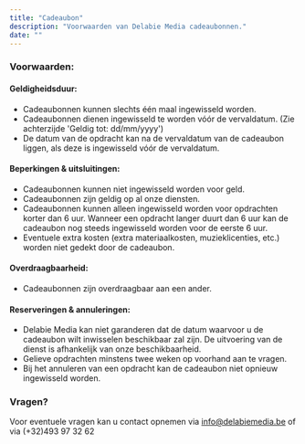 ```yaml
---
title: "Cadeaubon"
description: "Voorwaarden van Delabie Media cadeaubonnen."
date: ""
---
```

### Voorwaarden:
#### Geldigheidsduur:
- Cadeaubonnen kunnen slechts één maal ingewisseld worden.
- Cadeaubonnen dienen ingewisseld te worden vóór de vervaldatum. (Zie achterzijde 'Geldig tot: dd/mm/yyyy')
- De datum van de opdracht kan na de vervaldatum van de cadeaubon liggen, als deze is ingewisseld vóór de vervaldatum.

#### Beperkingen & uitsluitingen:
- Cadeaubonnen kunnen niet ingewisseld worden voor geld.
- Cadeaubonnen zijn geldig op al onze diensten.
- Cadeaubonnen kunnen alleen ingewisseld worden voor opdrachten korter dan 6 uur.
Wanneer een opdracht langer duurt dan 6 uur kan de cadeaubon nog steeds ingewisseld worden voor de eerste 6 uur.
- Eventuele extra kosten (extra materiaalkosten, muzieklicenties, etc.) worden niet gedekt door de cadeaubon.

#### Overdraagbaarheid:
- Cadeaubonnen zijn overdraagbaar aan een ander.

#### Reserveringen & annuleringen:
- Delabie Media kan niet garanderen dat de datum waarvoor u de cadeaubon wilt inwisselen beschikbaar zal zijn.
De uitvoering van de dienst is afhankelijk van onze beschikbaarheid.
- Gelieve opdrachten minstens twee weken op voorhand aan te vragen.
- Bij het annuleren van een opdracht kan de cadeaubon niet opnieuw ingewisseld worden.

### Vragen?
Voor eventuele vragen kan u contact opnemen via info@delabiemedia.be of via (+32)493 97 32 62